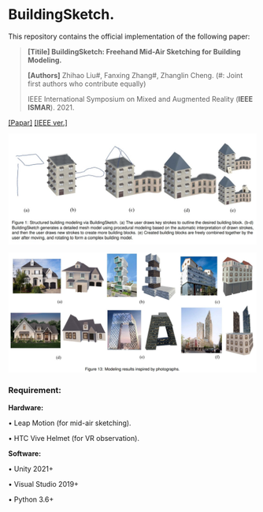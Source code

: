 # BuildingSketch.

This repository contains the official implementation of the following paper:

 > **[Titile] BuildingSketch: Freehand Mid-Air Sketching for Building Modeling.**
 >
 > **[Authors]** Zhihao Liu#, Fanxing Zhang#, Zhanglin Cheng.
  (#: Joint first authors who contribute equally)
 >
 > IEEE International Symposium on Mixed and Augmented Reality (**IEEE ISMAR**). 2021.
 
[[Papar]](https://ryuzhihao123.github.io/data/ismar21_building.pdf) [[IEEE ver.]](https://ieeexplore.ieee.org/document/9583810)

![system](https://github.com/RyuZhihao123/ISMAR_Building/blob/main/Figures/0.png)

![result](https://github.com/RyuZhihao123/ISMAR_Building/blob/main/Figures/2.png)


### Requirement:
**Hardware:**

$\bullet$ Leap Motion (for mid-air sketching).

$\bullet$ HTC Vive Helmet (for VR observation).

**Software:**

$\bullet$ Unity 2021+

$\bullet$ Visual Studio 2019+

$\bullet$ Python 3.6+
